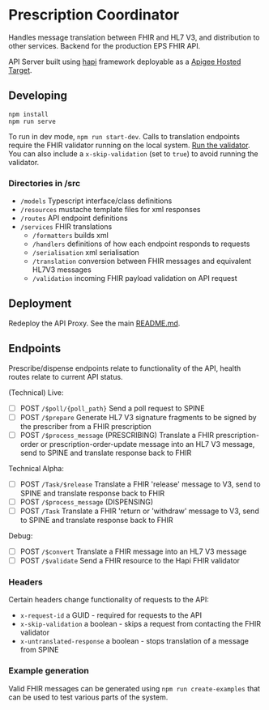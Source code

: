 # Prescription Coordinator
Handles message translation between FHIR and HL7 V3, and distribution to other services.
Backend for the production EPS FHIR API.

API Server built using [hapi](https://hapi.dev/) framework deployable as a [Apigee Hosted Target](https://docs.apigee.com/api-platform/hosted-targets/hosted-targets-overview).

## Developing
```
npm install
npm run serve
```

To run in dev mode, `npm run start-dev`.
Calls to translation endpoints require the FHIR validator running on the local system.
[Run the validator](../validator/README.md).
You can also include a `x-skip-validation` (set to `true`) to avoid running the validator.

### Directories in /src
- `/models` Typescript interface/class definitions
- `/resources` mustache template files for xml responses
- `/routes` API endpoint definitions
- `/services` FHIR translations
  - `/formatters` builds xml
  - `/handlers` definitions of how each endpoint responds to requests
  - `/serialisation` xml serialisation
  - `/translation` conversion between FHIR messages and equivalent HL7V3 messages
  - `/validation` incoming FHIR payload validation on API request

## Deployment
Redeploy the API Proxy. See the main [README.md](../README.md).

## Endpoints
Prescribe/dispense endpoints relate to functionality of the API, health routes relate to current API status.

(Technical) Live:
- [ ] POST `/$poll/{poll_path}` Send a poll request to SPINE
- [ ] POST `/$prepare` Generate HL7 V3 signature fragments to be signed by the prescriber from a FHIR prescription
- [ ] POST `/$process_message` (PRESCRIBING)
  Translate a FHIR prescription-order or prescription-order-update message into an HL7 V3 message, send to SPINE and translate response back to FHIR

Technical Alpha:
- [ ] POST `/Task/$release` Translate a FHIR 'release' message to V3, send to SPINE and translate response back to FHIR
- [ ] POST `/$process_message` (DISPENSING)
- [ ] POST `/Task` Translate a FHIR 'return or 'withdraw' message to V3, send to SPINE and translate response back to FHIR

Debug:
- [ ] POST `/$convert` Translate a FHIR message into an HL7 V3  message
- [ ] POST `/$validate` Send a FHIR resource to the Hapi FHIR validator

### Headers
Certain headers change functionality of requests to the API:
- `x-request-id` a GUID - required for requests to the API
- `x-skip-validation` a boolean - skips a request from contacting the FHIR validator
- `x-untranslated-response` a boolean - stops translation of a message from SPINE

### Example generation
Valid FHIR messages can be generated using `npm run create-examples` that can be used to test various parts of the system.
